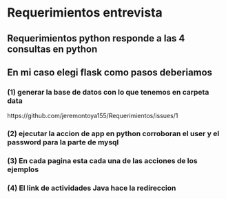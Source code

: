 <h1>Requerimientos entrevista</h1>

<h2>Requerimientos python responde a las 4 consultas en python</h2> 

<h2>En mi caso elegi flask como pasos deberiamos</h2>
<h3>(1) generar la base de datos con lo que tenemos en carpeta data</h3>
https://github.com/jeremontoya155/Requerimientos/issues/1
<h3>(2) ejecutar la accion de app en python corroboran el user y el password para la parte de mysql</h3>


<h3>(3) En cada pagina esta cada una de las acciones de los ejemplos</h3>
<h3>(4) El link de actividades Java hace la redireccion </h3>
